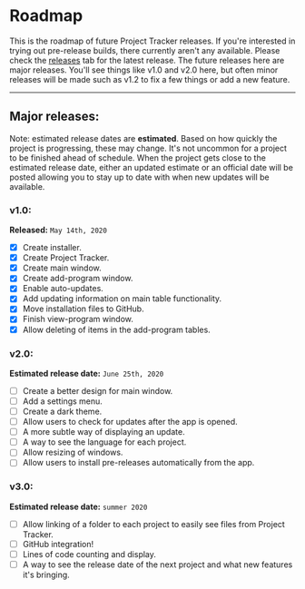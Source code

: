 # Roadmap
This is the roadmap of future Project Tracker releases. If you're interested in trying
out pre-release builds, there currently aren't any available. Please check the [releases](https://github.com/CyanCoding/Project-Tracker/releases) tab for the latest release. The future releases here are major
releases. You'll see things like v1.0 and v2.0 here, but often minor releases
will be made such as v1.2 to fix a few things or add a new feature.

---
## Major releases:
Note: estimated release dates are **estimated**. Based on how quickly the project is progressing,
these may change. It's not uncommon for a project to be finished ahead of schedule. When the
project gets close to the estimated release date, either an updated estimate or an official
date will be posted allowing you to stay up to date with when new updates will be available.

### v1.0:
**Released:** `May 14th, 2020`

- [x] Create installer.
- [x] Create Project Tracker.
- [x] Create main window.
- [x] Create add-program window.
- [x] Enable auto-updates.
- [x] Add updating information on main table functionality.
- [x] Move installation files to GitHub.
- [x] Finish view-program window.
- [x] Allow deleting of items in the add-program tables.

### v2.0:
**Estimated release date:** `June 25th, 2020`

- [ ] Create a better design for main window.
- [ ] Add a settings menu.
- [ ] Create a dark theme.
- [ ] Allow users to check for updates after the app is opened.
- [ ] A more subtle way of displaying an update.
- [ ] A way to see the language for each project.
- [ ] Allow resizing of windows.
- [ ] Allow users to install pre-releases automatically from the app.

### v3.0:
**Estimated release date:** `summer 2020`
- [ ] Allow linking of a folder to each project to easily see files from Project Tracker.
- [ ] GitHub integration!
- [ ] Lines of code counting and display.
- [ ] A way to see the release date of the next project and what new features it's bringing.
